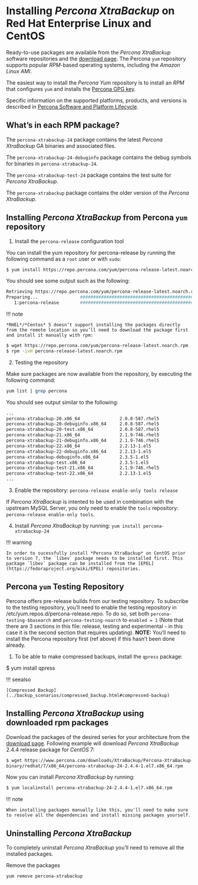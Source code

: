 # Installing *Percona XtraBackup* on Red Hat Enterprise Linux and CentOS

Ready-to-use packages are available from the *Percona XtraBackup* software
repositories and the [download page](https://www.percona.com/downloads/XtraBackup/). The Percona
`yum` repository supports popular *RPM*-based operating systems,
including the *Amazon Linux AMI*.

The easiest way to install the *Percona Yum* repository is to install an *RPM*
that configures `yum` and installs the [Percona GPG key](https://www.percona.com/downloads/RPM-GPG-KEY-percona).

Specific information on the supported platforms, products, and versions is described in [Percona Software and Platform Lifecycle](https://www.percona.com/services/policies/percona-software-platform-lifecycle#mysql).

## What’s in each RPM package?

The `percona-xtrabackup-24` package contains the latest *Percona XtraBackup*
GA binaries and associated files.

The `percona-xtrabackup-24-debuginfo` package contains the debug symbols for
binaries in `percona-xtrabackup-24`.

The `percona-xtrabackup-test-24` package contains the test suite for *Percona XtraBackup*.

The `percona-xtrabackup` package contains the older version of the
*Percona XtraBackup*.

## Installing *Percona XtraBackup* from Percona `yum` repository

1. Install the `percona-release` configuration tool

You can install the yum repository for percona-release
by running the following command as a `root` user or with
`sudo`:

```bash
$ yum install https://repo.percona.com/yum/percona-release-latest.noarch.rpm
```

You should see some output such as the following:

```bash
Retrieving https://repo.percona.com/yum/percona-release-latest.noarch.rpm
Preparing...                ########################################### [100%]
   1:percona-release        ########################################### [100%]
```

!!! note

    *RHEL*/*Centos* 5 doesn’t support installing the packages directly from the remote location so you’ll need to download the package first and install it manually with rpm:

```bash
$ wget https://repo.percona.com/yum/percona-release-latest.noarch.rpm
$ rpm -ivH percona-release-latest.noarch.rpm
```

2. Testing the repository

Make sure packages are now available from the repository, by executing the
following command:

```bash
yum list | grep percona
```

You should see output similar to the following:

```bash
...
percona-xtrabackup-20.x86_64               2.0.8-587.rhel5             percona-release-x86_64
percona-xtrabackup-20-debuginfo.x86_64     2.0.8-587.rhel5             percona-release-x86_64
percona-xtrabackup-20-test.x86_64          2.0.8-587.rhel5             percona-release-x86_64
percona-xtrabackup-21.x86_64               2.1.9-746.rhel5             percona-release-x86_64
percona-xtrabackup-21-debuginfo.x86_64     2.1.9-746.rhel5             percona-release-x86_64
percona-xtrabackup-22.x86_64               2.2.13-1.el5                percona-release-x86_64
percona-xtrabackup-22-debuginfo.x86_64     2.2.13-1.el5                percona-release-x86_64
percona-xtrabackup-debuginfo.x86_64        2.3.5-1.el5                 percona-release-x86_64
percona-xtrabackup-test.x86_64             2.3.5-1.el5                 percona-release-x86_64
percona-xtrabackup-test-21.x86_64          2.1.9-746.rhel5             percona-release-x86_64
percona-xtrabackup-test-22.x86_64          2.2.13-1.el5                percona-release-x86_64
...
```

3. Enable the repository: `percona-release enable-only tools release`

If *Percona XtraBackup* is intented to be used in combination with
the upstream MySQL Server, you only need to enable the `tools`
repository: `percona-release enable-only tools`.

4. Install *Percona XtraBackup* by running:  `yum install percona-xtrabackup-24`

!!! warning

    In order to sucessfully install *Percona XtraBackup* on CentOS prior to version 7, the `libev` package needs to be installed first. This package `libev` package can be installed from the [EPEL](https://fedoraproject.org/wiki/EPEL) repositories.

## Percona `yum` Testing Repository

Percona offers pre-release builds from our testing repository. To subscribe to
the testing repository, you’ll need to enable the testing repository in
/etc/yum.repos.d/percona-release.repo. To do so, set both
`percona-testing-$basearch` and `percona-testing-noarch` to
`enabled = 1` (Note that there are 3 sections in this file: release, testing
and experimental - in this case it is the second section that requires
updating). **NOTE:** You’ll need to install the Percona repository first (ref
above) if this hasn’t been done already.

1. To be able to make compressed backups, install the `qpress` package:

$ yum install qpress

!!! seealso

    [Compressed Backup](../backup_scenarios/compressed_backup.html#compressed-backup)

## Installing *Percona XtraBackup* using downloaded rpm packages

Download the packages of the desired series for your architecture from the
[download page](https://www.percona.com/downloads/XtraBackup/). Following
example will download *Percona XtraBackup* 2.4.4 release package for
*CentOS* 7:

```bash
$ wget https://www.percona.com/downloads/XtraBackup/Percona-XtraBackup-2.4.4/\
binary/redhat/7/x86_64/percona-xtrabackup-24-2.4.4-1.el7.x86_64.rpm
```

Now you can install *Percona XtraBackup* by running:

```bash
$ yum localinstall percona-xtrabackup-24-2.4.4-1.el7.x86_64.rpm
```

!!! note

    When installing packages manually like this, you'll need to make sure to resolve all the dependencies and install missing packages yourself.

## Uninstalling *Percona XtraBackup*

To completely uninstall *Percona XtraBackup* you’ll need to remove all the
installed packages.

Remove the packages

```bash
yum remove percona-xtrabackup
```
